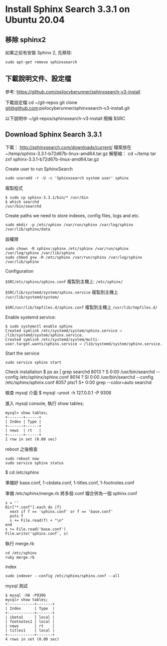 # Install Sphinx Search 3.3.1 on Ubuntu 20.04

## 移除 sphinx2

如果之前有安裝 Sphinx 2, 先移除:

    sudo apt-get remove sphinxsearch

## 下載說明文件、設定檔

參考: <https://github.com/psilocyberunner/sphinxsearch-v3-install>

下載設定檔
    cd ~/git-repos
    git clone git@github.com:psilocyberunner/sphinxsearch-v3-install.git

以下說明中 ~/git-repos/sphinxsearch-v3-install 簡稱 $SRC

## Download Sphinx Search 3.3.1

下載： <http://sphinxsearch.com/downloads/current/>
檔案放在 ~/temp/sphinx-3.3.1-b72d67b-linux-amd64.tar.gz
解壓縮：
    cd ~/temp
    tar zxf sphinx-3.3.1-b72d67b-linux-amd64.tar.gz

Create user to run SphinxSearch

    sudo useradd -r -U -c 'Sphinxsearch system user' sphinx

複製程式

    $ sudo cp sphinx-3.3.1/bin/* /usr/bin
    $ which searchd
    /usr/bin/searchd

Create paths we need to store indexes, config files, logs and etc.

    sudo mkdir -p /etc/sphinx /var/run/sphinx /var/log/sphinx /var/lib/sphinx/data

設權限

    sudo chown -R sphinx:sphinx /etc/sphinx /var/run/sphinx /var/log/sphinx /var/lib/sphinx
    sudo chmod g+w -R /etc/sphinx /var/run/sphinx /var/log/sphinx /var/lib/sphinx

Configuration

`$SRC/etc/sphinx/sphinx.conf` 複製到主機上: `/etc/sphinx/`

`$SRC/lib/systemd/system/sphinx.service` 複製到主機上 `/usr/lib/systemd/system/`

`$SRC/usr/lib/tmpfiles.d/sphinx.conf` 複製到主機上 `/usr/lib/tmpfiles.d/`

Enable systemd service:

    $ sudo systemctl enable sphinx
    Created symlink /etc/systemd/system/sphinx.service → /lib/systemd/system/sphinx.service.
    Created symlink /etc/systemd/system/multi-user.target.wants/sphinx.service → /lib/systemd/system/sphinx.service.

Start the service

    sudo service sphinx start

Check installation
    $ ps ax | grep searchd
    8013 ?        S      0:00 /usr/bin/searchd --config /etc/sphinx/sphinx.conf
    8014 ?        Sl     0:00 /usr/bin/searchd --config /etc/sphinx/sphinx.conf
    8057 pts/1    S+     0:00 grep --color=auto searchd

檢查 mysql 介面
    $ mysql -uroot -h 127.0.0.1 -P 9306

進入 mysql console, 執行 show tables;

    mysql> show tables;
    +-------+------+
    | Index | Type |
    +-------+------+
    | news  | rt   |
    +-------+------+
    1 row in set (0.00 sec)

reboot 之後檢查

    sudo reboot now
    sudo service sphinx status

$ cd /etc/sphinx

準備好 base.conf, 1-cbdata.conf, 1-titles.conf, 1-footnotes.conf

準備 /etc/sphinx/merge.rb 將多個 conf 檔合併為一個 sphinx.conf

    s = ''
    Dir["*.conf"].each do |f|
      next if f == 'sphinx.conf' or f == 'base.conf'
      puts f
      s += File.read(f) + "\n"
    end
    s += File.read('base.conf')
    File.write('sphinx.conf', s)

執行 merge.rb

    cd /etc/sphinx
    ruby merge.rb

index

    sudo indexer --config /etc/sphinx/sphinx.conf --all

mysql 測試

    $ mysql -h0 -P9306
    mysql> show tables;
    +------------+-------+
    | Index      | Type  |
    +------------+-------+
    | cbeta1     | local |
    | footnotes1 | local |
    | news       | rt    |
    | titles1    | local |
    +------------+-------+
    4 rows in set (0.00 sec)
